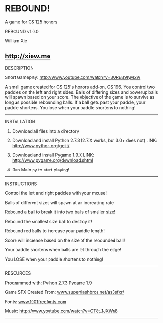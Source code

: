 REBOUND!
===================

A game for CS 125 honors

REBOUND v1.0.0

William Xie

http://xiew.me
---------------------------------------------------------------------------------

DESCRIPTION

Short Gameplay:
http://www.youtube.com/watch?v=3QREB9IyM2w

A small game created for CS 125's honors add-on, CS 196.
You control two paddles on the left and right sides.
Balls of differing sizes and powerup balls will spawn based on your score.
The objective of the game is to survive as long as possible rebounding balls.
If a ball gets past your paddle, your paddle shortens.
You lose when your paddle shortens to nothing!

---------------------------------------------------------------------------------

INSTALLATION

1) Download all files into a directory

2) Download and install Python 2.7.3 (2.7.X works, but 3.0+ does not)
LINK: http://www.python.org/getit/

3) Download and install Pygame 1.9.X 
LINK: http://www.pygame.org/download.shtml

4) Run Main.py to start playing!

---------------------------------------------------------------------------------


INSTRUCTIONS

Control the left and right paddles with your mouse!

Balls of different sizes will spawn at an increasing rate!

Rebound a ball to break it into two balls of smaller size!

Rebound the smallest size ball to destroy it!

Rebound red balls to increase your paddle length!

Score will increase based on the size of the rebounded ball!

Your paddle shortens when balls are let through the edge!

You LOSE when your paddle shortens to nothing!

---------------------------------------------------------------------------------

RESOURCES

Programmed with:
  Python 2.7.3 
  Pygame 1.9

Game SFX Created From:
  www.superflashbros.net/as3sfxr/
  
Fonts:
  www.1001freefonts.com
  
Music:
  http://www.youtube.com/watch?v=CT8t_1JXWn8

---------------------------------------------------------------------------------


